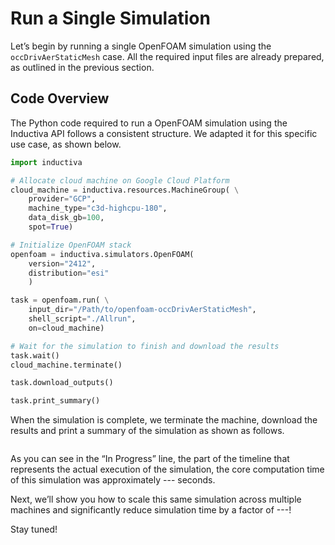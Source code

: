 # Run a Single Simulation
Let’s begin by running a single OpenFOAM simulation using the `occDrivAerStaticMesh` case.
All the required input files are already prepared, as outlined in the previous section.

## Code Overview
The Python code required to run a OpenFOAM simulation using the Inductiva API follows a consistent structure. We adapted it for this specific use case, as shown below.

```python
import inductiva

# Allocate cloud machine on Google Cloud Platform
cloud_machine = inductiva.resources.MachineGroup( \
    provider="GCP",
    machine_type="c3d-highcpu-180",
    data_disk_gb=100,
    spot=True)

# Initialize OpenFOAM stack
openfoam = inductiva.simulators.OpenFOAM(
    version="2412",
    distribution="esi"
    )

task = openfoam.run( \
    input_dir="/Path/to/openfoam-occDrivAerStaticMesh",
    shell_script="./Allrun",
    on=cloud_machine)

# Wait for the simulation to finish and download the results
task.wait()
cloud_machine.terminate()

task.download_outputs()

task.print_summary()
```

When the simulation is complete, we terminate the machine, download the results and print a summary of the simulation 
as shown as follows.

```
```

As you can see in the “In Progress” line, the part of the timeline that represents the actual execution of the simulation, 
the core computation time of this simulation was approximately --- seconds.

Next, we’ll show you how to scale this same simulation across multiple machines and significantly 
reduce simulation time by a factor of ---!

Stay tuned!